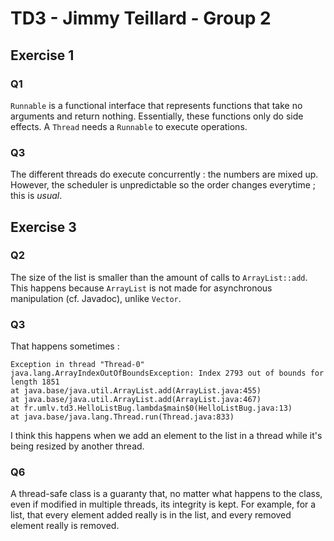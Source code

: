 # TD3 - Jimmy Teillard - Group 2

## Exercise 1

### Q1

`Runnable` is a functional interface that represents functions that take no arguments and return nothing.
Essentially, these functions only do side effects.
A `Thread` needs a `Runnable` to execute operations.

### Q3

The different threads do execute concurrently : the numbers are mixed up.
However, the scheduler is unpredictable so the order changes everytime ; this is *usual*.

## Exercise 3

### Q2

The size of the list is smaller than the amount of calls to `ArrayList::add`.
This happens because `ArrayList` is not made for asynchronous manipulation (cf. Javadoc), unlike `Vector`.

### Q3

That happens sometimes :
```
Exception in thread "Thread-0" java.lang.ArrayIndexOutOfBoundsException: Index 2793 out of bounds for length 1851
at java.base/java.util.ArrayList.add(ArrayList.java:455)
at java.base/java.util.ArrayList.add(ArrayList.java:467)
at fr.umlv.td3.HelloListBug.lambda$main$0(HelloListBug.java:13)
at java.base/java.lang.Thread.run(Thread.java:833)
```
I think this happens when we add an element to the list in a thread while it's being resized by another thread.

### Q6

A thread-safe class is a guaranty that, no matter what happens to the class, even if modified in multiple threads,
its integrity is kept. For example, for a list, that every element added really is in the list, and every removed
element really is removed.